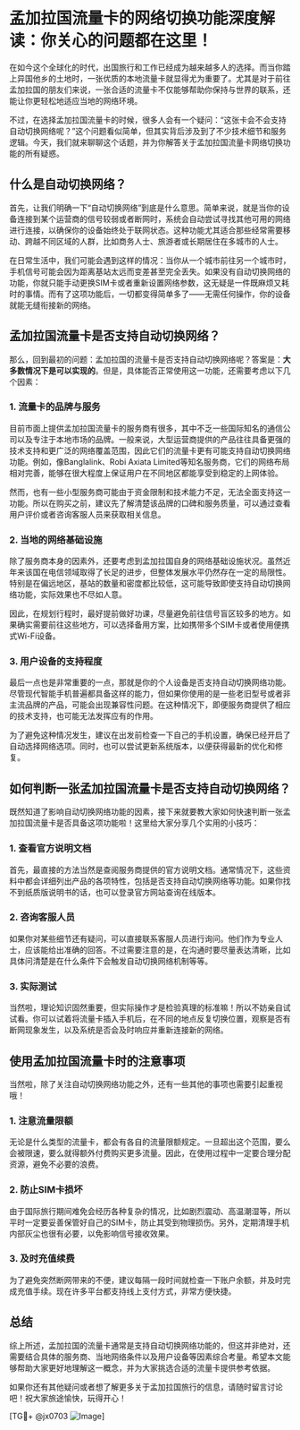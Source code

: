 # 孟加拉国流量卡的网络切换功能深度解读：你关心的问题都在这里！

在如今这个全球化的时代，出国旅行和工作已经成为越来越多人的选择。而当你踏上异国他乡的土地时，一张优质的本地流量卡就显得尤为重要了。尤其是对于前往孟加拉国的朋友们来说，一张合适的流量卡不仅能够帮助你保持与世界的联系，还能让你更轻松地适应当地的网络环境。

不过，在选择孟加拉国流量卡的时候，很多人会有一个疑问：“这张卡会不会支持自动切换网络呢？”这个问题看似简单，但其实背后涉及到了不少技术细节和服务逻辑。今天，我们就来聊聊这个话题，并为你解答关于孟加拉国流量卡网络切换功能的所有疑惑。

## 什么是自动切换网络？

首先，让我们明确一下“自动切换网络”到底是什么意思。简单来说，就是当你的设备连接到某个运营商的信号较弱或者断网时，系统会自动尝试寻找其他可用的网络进行连接，以确保你的设备始终处于联网状态。这种功能尤其适合那些经常需要移动、跨越不同区域的人群，比如商务人士、旅游者或长期居住在多城市的人士。

在日常生活中，我们可能会遇到这样的情况：当你从一个城市前往另一个城市时，手机信号可能会因为距离基站太远而变差甚至完全丢失。如果没有自动切换网络的功能，你就只能手动更换SIM卡或者重新设置网络参数，这无疑是一件既麻烦又耗时的事情。而有了这项功能后，一切都变得简单多了——无需任何操作，你的设备就能无缝衔接新的网络。

## 孟加拉国流量卡是否支持自动切换网络？

那么，回到最初的问题：孟加拉国的流量卡是否支持自动切换网络呢？答案是：**大多数情况下是可以实现的**。但是，具体能否正常使用这一功能，还需要考虑以下几个因素：

### 1. 流量卡的品牌与服务

目前市面上提供孟加拉国流量卡的服务商有很多，其中不乏一些国际知名的通信公司以及专注于本地市场的品牌。一般来说，大型运营商提供的产品往往具备更强的技术支持和更广泛的网络覆盖范围，因此它们的流量卡更有可能支持自动切换网络功能。例如，像Banglalink、Robi Axiata Limited等知名服务商，它们的网络布局相对完善，能够在很大程度上保证用户在不同地区都能享受到稳定的上网体验。

然而，也有一些小型服务商可能由于资金限制和技术能力不足，无法全面支持这一功能。所以在购买之前，建议先了解清楚该品牌的口碑和服务质量，可以通过查看用户评价或者咨询客服人员来获取相关信息。

### 2. 当地的网络基础设施

除了服务商本身的因素外，还要考虑到孟加拉国自身的网络基础设施状况。虽然近年来该国在电信领域取得了长足的进步，但整体发展水平仍然存在一定的局限性。特别是在偏远地区，基站的数量和密度都比较低，这可能导致即使支持自动切换网络功能，实际效果也不尽如人意。

因此，在规划行程时，最好提前做好功课，尽量避免前往信号盲区较多的地方。如果确实需要前往这些地方，可以选择备用方案，比如携带多个SIM卡或者使用便携式Wi-Fi设备。

### 3. 用户设备的支持程度

最后一点也是非常重要的一点，那就是你的个人设备是否支持自动切换网络功能。尽管现代智能手机普遍都具备这样的能力，但如果你使用的是一些老旧型号或者非主流品牌的产品，可能会出现兼容性问题。在这种情况下，即便服务商提供了相应的技术支持，也可能无法发挥应有的作用。

为了避免这种情况发生，建议在出发前检查一下自己的手机设置，确保已经开启了自动选择网络选项。同时，也可以尝试更新系统版本，以便获得最新的优化和修复。

## 如何判断一张孟加拉国流量卡是否支持自动切换网络？

既然知道了影响自动切换网络功能的因素，接下来就要教大家如何快速判断一张孟加拉国流量卡是否具备这项功能啦！这里给大家分享几个实用的小技巧：

### 1. 查看官方说明文档

首先，最直接的方法当然是查阅服务商提供的官方说明文档。通常情况下，这些资料中都会详细列出产品的各项特性，包括是否支持自动切换网络等功能。如果你找不到纸质版说明书的话，也可以登录官方网站查询在线版本。

### 2. 咨询客服人员

如果你对某些细节还有疑问，可以直接联系客服人员进行询问。他们作为专业人士，应该能给出准确的回答。不过需要注意的是，在沟通时要尽量表达清晰，比如具体问清楚是在什么条件下会触发自动切换网络机制等等。

### 3. 实际测试

当然啦，理论知识固然重要，但实际操作才是检验真理的标准嘛！所以不妨亲自试试看。你可以试着将流量卡插入手机后，在不同的地点反复切换位置，观察是否有断网现象发生，以及系统是否会及时响应并重新连接新的网络。

## 使用孟加拉国流量卡时的注意事项

当然啦，除了关注自动切换网络功能之外，还有一些其他的事项也需要引起重视哦！

### 1. 注意流量限额

无论是什么类型的流量卡，都会有各自的流量限额规定。一旦超出这个范围，要么会被限速，要么就得额外付费购买更多流量。因此，在使用过程中一定要合理分配资源，避免不必要的浪费。

### 2. 防止SIM卡损坏

由于国际旅行期间难免会经历各种复杂的情况，比如剧烈震动、高温潮湿等，所以平时一定要妥善保管好自己的SIM卡，防止其受到物理损伤。另外，定期清理手机内部灰尘也很有必要，以免影响信号接收效果。

### 3. 及时充值续费

为了避免突然断网带来的不便，建议每隔一段时间就检查一下账户余额，并及时完成充值手续。现在许多平台都支持线上支付方式，非常方便快捷。

## 总结

综上所述，孟加拉国的流量卡通常是支持自动切换网络功能的，但这并非绝对，还需要结合具体的服务商、当地网络条件以及用户设备等因素综合考量。希望本文能够帮助大家更好地理解这一概念，并为大家挑选合适的流量卡提供参考依据。

如果你还有其他疑问或者想了解更多关于孟加拉国旅行的信息，请随时留言讨论吧！祝大家旅途愉快，玩得开心！

[TG💪+ @jx0703 ![Image](https://github.com/user-attachments/assets/dbca1d08-cadb-493c-b0ec-ad6f7a83f270)]
